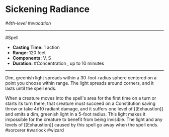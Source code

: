 # Sickening Radiance
*#4th-level #evocation*
___ 
#Spell
- **Casting Time:** 1 action
- **Range:** 120 feet
- **Components:** V, S
- **Duration:** #Concentration , up to 10 minutes
---
Dim, greenish light spreads within a 30-foot-radius sphere centered on a point you choose within range. The light spreads around corners, and it lasts until the spell ends.

When a creature moves into the spell's area for the first time on a turn or starts its turn there, that creature must succeed on a Constitution saving throw or take 4d10 radiant damage, and it suffers one level of [[Exhaustion]] and emits a dim, greenish light in a 5-foot radius. This light makes it impossible for the creature to benefit from being invisible. The light and any levels of [[Exhaustion]] caused by this spell go away when the spell ends.
#sorcerer
#warlock
#wizard